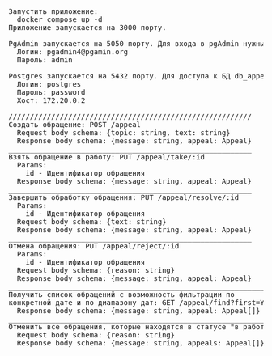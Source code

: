 <pre>
Запустить приложение:
  docker compose up -d
Приложение запускается на 3000 порту.

PgAdmin запускается на 5050 порту. Для входа в pgAdmin нужны данные:
  Логин: pgadmin4@pgamin.org
  Пароль: admin

Postgres запускается на 5432 порту. Для доступа к БД db_appeals нужны данные:
  Логин: postgres
  Пароль: password
  Хост: 172.20.0.2

/////////////////////////////////////////////////////////
Создать обращение: POST /appeal 
  Request body schema: {topic: string, text: string}
  Response body schema: {message: string, appeal: Appeal}
_________________________________________________________
Взять обращение в работу: PUT /appeal/take/:id
  Params:
    id - Идентификатор обращения
  Response body schema: {message: string, appeal: Appeal}
_________________________________________________________
Завершить обработку обращения: PUT /appeal/resolve/:id
  Params:
    id - Идентификатор обращения
  Request body schema: {text: string}
  Response body schema: {message: string, appeal: Appeal}
_________________________________________________________
Отмена обращения: PUT /appeal/reject/:id
  Params:
    id - Идентификатор обращения
  Request body schema: {reason: string}
  Response body schema: {message: string, appeal: Appeal}
_____________________________________________________________________________________________________________________
Получить список обращений с возможность фильтрации по 
конкретной дате и по диапазону дат: GET /appeal/find?first=YYYY.MM.DD&second=YYYY.MM.DD // Параметр second опционален
  Response body schema: {message: string, appeal: Appeal[]}
_____________________________________________________________________________________
Отменить все обращения, которые находятся в статусе "в работе": PUT /appeal/rejectAll
  Request body schema: {reason: string}
  Response body schema: {message: string, appeals: Appeal[]}
</pre>
